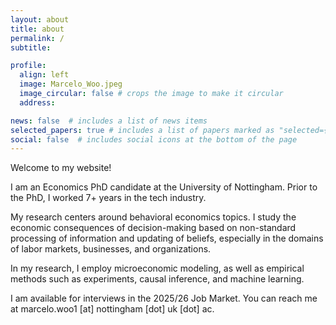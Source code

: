 ```yaml
---
layout: about
title: about
permalink: /
subtitle: 

profile:
  align: left
  image: Marcelo_Woo.jpeg
  image_circular: false # crops the image to make it circular
  address: 

news: false  # includes a list of news items
selected_papers: true # includes a list of papers marked as "selected={true}"
social: false  # includes social icons at the bottom of the page
---
```


Welcome to my website! 

I am an Economics PhD candidate at the University of Nottingham. Prior to the PhD, I worked 7+ years in the tech industry.

My research centers around behavioral economics topics. I study the economic consequences of decision-making based on non-standard processing of information and updating of beliefs, especially in the domains of labor markets, businesses, and organizations. 

In my research, I employ microeconomic modeling, as well as empirical methods such as experiments, causal inference, and machine learning. 

<!-- My research interests center around the economic consequences of non-standard belief formation and information processing, in labor markets and organizations, using a combination of theoretical modelling and causal inference. -->


I am available for interviews in the 2025/26 Job Market. You can reach me at marcelo.woo1 [at] nottingham [dot] uk [dot] ac. 

<!-- Check out my job market candidate website at [this link](https://sites.harvard.edu/constanza-abuin/). -->
